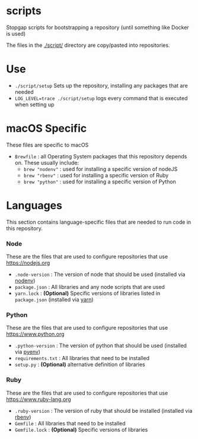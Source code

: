 # scripts

Stopgap scripts for bootstrapping a repository (until something like Docker is used)

The files in the [./script/](./script/) directory are copy/pasted into repositories.

# Use

- `./script/setup` Sets up the repository, installing any packages that are needed
- `LOG_LEVEL=trace ./script/setup` logs every command that is executed when setting up

# macOS Specific

These files are specific to macOS

- `Brewfile` : all Operating System packages that this repository depends on. These usually include:
    - `brew "nodenv"` : used for installing a specific version of nodeJS
    - `brew "rbenv"` : used for installing a specific version of Ruby
    - `brew "python"` : used for installing a specific version of Python

# Languages

This section contains language-specific files that are needed to run code in this repository.

### Node

These are the files that are used to configure repositories that use https://nodejs.org

- `.node-version` : The version of node that should be used (installed via [nodenv](https://github.com/ekalinin/nodeenv))
- `package.json` : All libraries and any node scripts that are used
- `yarn.lock` : **(Optional)** Specific versions of libraries listed in `package.json` (installed via [yarn](https://yarnpkg.com))


### Python

These are the files that are used to configure repositories that use https://www.python.org

- `.python-version` : The version of python that should be used (installed via [pyenv](https://github.com/pyenv/pyenv))
- `requirements.txt` : All libraries that need to be installed
- `setup.py` : **(Optional)** alternative definition of libraries


### Ruby

These are the files that are used to configure repositories that use https://www.ruby-lang.org

- `.ruby-version` : The version of ruby that should be installed (installed via [rbenv](https://github.com/rbenv/rbenv))
- `Gemfile` : All libraries that need to be installed
- `Gemfile.lock` : **(Optional)** Specific versions of libraries
